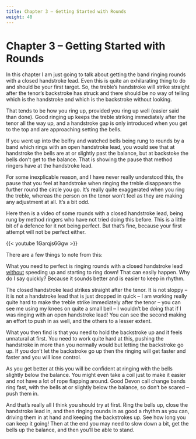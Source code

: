 ```yaml
---
title: Chapter 3 – Getting Started with Rounds
weight: 40
---
```


# Chapter 3 – Getting Started with Rounds

In this chapter I am just going to talk about getting the band ringing rounds with a closed handstroke lead. Even this is quite an exhilarating thing to do and should be your first target. So, the treble’s handstroke will strike straight after the tenor’s backstroke has struck and there should be no way of telling which is the handstroke and which is the backstroke without looking.

That tends to be how you ring up, provided you ring up well (easier said than done). Good ringing up keeps the treble striking immediately after the tenor all the way up, and a handstroke gap is only introduced when you get to the top and are approaching setting the bells.

If you went up into the belfry and watched bells being rung to rounds by a band which rings with an open handstroke lead, you would see that at handstroke the bells are at or slightly past the balance, but at backstoke the bells don’t get to the balance. That is showing the pause that method ringers have at the handstroke lead.

For some inexplicable reason, and I have never really understood this, the pause that you feel at handstroke when ringing the treble disappears the further round the circle you go. It’s really quite exaggerated when you ring the treble, whereas the person on the tenor won’t feel as they are making any adjustment at all. It’s a bit odd.

Here then is a video of some rounds with a closed handstroke lead, being rung by method ringers who have not tried doing this before. This is a little bit of a defence for it not being perfect. But that’s fine, because your first attempt will not be perfect either.

{{< youtube 1Garqjs6Ggw >}}

There are a few things to note from this:

What you need to perfect is ringing rounds with a closed handstroke lead <ins>without</ins> speeding up and starting to ring down! That can easily happen. Why do I say quickly? Because it sounds better and is easier to keep in rhythm.

The closed handstroke lead strikes straight after the tenor. It is not sloppy – it is not a handstroke lead that is just dropped in quick – I am working really quite hard to make the treble strike immediately after the tenor – you can see me using my knees on quite a small bell – I wouldn’t be doing that if I was ringing with an open handstroke lead! You can see the second making an effort to push in as well, and the others to a lesser extent.

What you then find is that you need to hold the backstroke up and it feels unnatural at first. You need to work quite hard at this, pushing the handstroke in more than you normally would but letting the backstroke go up. If you don’t let the backstroke go up then the ringing will get faster and faster and you will lose control.

As you get better at this you will be confident at ringing with the bells slightly below the balance. You might even take a coil just to make it easier and not have a lot of rope flapping around. Good Devon call change bands ring fast, with the bells at or slightly below the balance, so don’t be scared – push them in.

And that’s really all I think you should try at first. Ring the bells up, close the handstroke lead in, and then ringing rounds in as good a rhythm as you can, driving them in at hand and keeping the backstrokes up. See how long you can keep it going! Then at the end you may need to slow down a bit, get the bells up the balance, and then you’ll be able to stand. 
